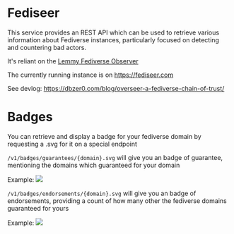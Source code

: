 # Fediseer

This service provides an REST API which can be used to retrieve various information about Fediverse instances, particularly focused on detecting and countering bad actors.

It's reliant on the [Lemmy Fediverse Observer](https://lemmy.fediverse.observer/)

The currently running instance is on https://fediseer.com

See devlog: https://dbzer0.com/blog/overseer-a-fediverse-chain-of-trust/

# Badges

You can retrieve and display a badge for your fediverse domain by requesting a .svg for it on a special endpoint

`/v1/badges/guarantees/{domain}.svg` will give you an badge of guarantee, mentioning the domains which guaranteed for your domain

Example:
![](http://fediseer.com/api/v1/badges/guarantees/lemmy.dbzer0.com.svg)

`/v1/badges/endorsements/{domain}.svg` will give you an badge of endorsements, providing a count of how many other the fediverse domains guaranteed for yours

Example:
    ![](http://fediseer.com/api/v1/badges/endorsements/lemmy.dbzer0.com.svg)

